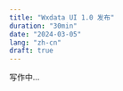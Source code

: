 ```yaml
---
title: "Wxdata UI 1.0 发布"
duration: "30min"
date: "2024-03-05"
lang: "zh-cn"
draft: true
---
```


写作中...
